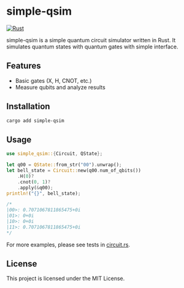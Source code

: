 # simple-qsim

[![Rust](https://github.com/long-long-float/simple-qsim/actions/workflows/rust.yml/badge.svg)](https://github.com/long-long-float/simple-qsim/actions/workflows/rust.yml)

simple-qsim is a simple quantum circuit simulator written in Rust. It simulates quantum states with quantum gates with simple interface.

## Features

- Basic gates (X, H, CNOT, etc.)
- Measure qubits and analyze results

## Installation

```bash
cargo add simple-qsim
```

## Usage

```rust
use simple_qsim::{Circuit, QState};

let q00 = QState::from_str("00").unwrap();
let bell_state = Circuit::new(q00.num_of_qbits())
    .H(0)?
    .cnot(0, 1)?
    .apply(&q00);
println!("{}", bell_state);

/*
|00>: 0.7071067811865475+0i
|01>: 0+0i
|10>: 0+0i
|11>: 0.7071067811865475+0i
*/
```

For more examples, please see tests in [circuit.rs](./src/circuit.rs).

## License

This project is licensed under the MIT License.
